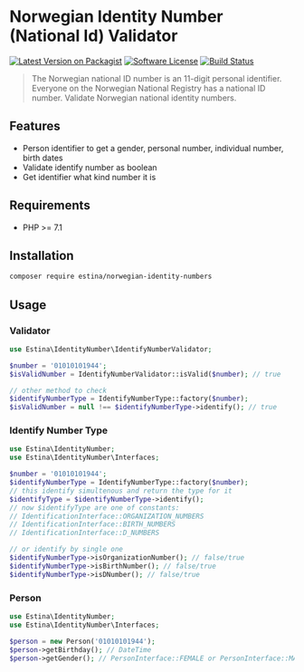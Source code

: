 # Norwegian Identity Number (National Id) Validator

[![Latest Version on Packagist][ico-version]][link-packagist]
[![Software License][ico-license]](LICENSE.md)
[![Build Status][ico-travis]][link-travis]

> The Norwegian national ID number is an 11-digit personal identifier. Everyone on the Norwegian National Registry has a national ID number.
> Validate Norwegian national identity numbers.

## Features

 - Person identifier to get a gender, personal number, individual number, birth dates
 - Validate identify number as boolean
 - Get identifier what kind number it is

## Requirements

 - PHP >= 7.1

## Installation

```sh
composer require estina/norwegian-identity-numbers
```

## Usage

### Validator

```php
use Estina\IdentityNumber\IdentifyNumberValidator;

$number = '01010101944';
$isValidNumber = IdentifyNumberValidator::isValid($number); // true

// other method to check
$identifyNumberType = IdentifyNumberType::factory($number);
$isValidNumber = null !== $identifyNumberType->identify(); // true
```

### Identify Number Type

```php
use Estina\IdentityNumber;
use Estina\IdentityNumber\Interfaces;

$number = '01010101944';
$identifyNumberType = IdentifyNumberType::factory($number);
// this identify simultenous and return the type for it
$identifyType = $identifyNumberType->identify();
// now $identifyType are one of constants:
// IdentificationInterface::ORGANIZATION_NUMBERS
// IdentificationInterface::BIRTH_NUMBERS
// IdentificationInterface::D_NUMBERS

// or identify by single one
$identifyNumberType->isOrganizationNumber(); // false/true
$identifyNumberType->isBirthNumber(); // false/true
$identifyNumberType->isDNumber(); // false/true
```

### Person

```php
use Estina\IdentityNumber;
use Estina\IdentityNumber\Interfaces;

$person = new Person('01010101944');
$person->getBirthday(); // DateTime
$person->getGender(); // PersonInterface::FEMALE or PersonInterface::MALE
```

[ico-version]: https://img.shields.io/packagist/v/estina/norwegian-identity-numbers.svg?style=flat-square
[ico-license]: https://img.shields.io/badge/license-MIT-brightgreen.svg?style=flat-square
[ico-travis]: https://api.travis-ci.org/Estina/norwegian-identity-numbers.svg?branch=master&style=flat-square
[link-packagist]: https://packagist.org/packages/estina/norwegian-identity-numbers
[link-travis]: https://travis-ci.org/Estina/norwegian-identity-numbers